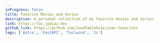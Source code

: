```yaml
---
inProgress: false
title: Favorite Movies and Series
description: A personal collection of my favorite movies and series.
link: https://fav.jpdiaz.dev
github_link: https://github.com/JuanPabloDiaz/juan-favorites
tags: ['Astro', 'FastAPI', 'Tailwind', 'Js']
---
```

